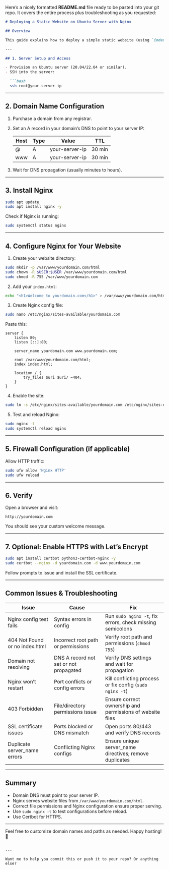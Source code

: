 Here’s a nicely formatted **README.md** file ready to be pasted into your git repo. It covers the entire process plus troubleshooting as you requested:

````markdown
# Deploying a Static Website on Ubuntu Server with Nginx

## Overview

This guide explains how to deploy a simple static website (using `index.html`) on an Ubuntu server with Nginx. It covers domain setup, server configuration, and common issues with solutions.

---

## 1. Server Setup and Access

- Provision an Ubuntu server (20.04/22.04 or similar).
- SSH into the server:

  ```bash
  ssh root@your-server-ip
````

---

## 2. Domain Name Configuration

1. Purchase a domain from any registrar.

2. Set an A record in your domain’s DNS to point to your server IP:

   | Host | Type | Value          | TTL    |
   | ---- | ---- | -------------- | ------ |
   | @    | A    | your-server-ip | 30 min |
   | www  | A    | your-server-ip | 30 min |

3. Wait for DNS propagation (usually minutes to hours).

---

## 3. Install Nginx

```bash
sudo apt update
sudo apt install nginx -y
```

Check if Nginx is running:

```bash
sudo systemctl status nginx
```

---

## 4. Configure Nginx for Your Website

1. Create your website directory:

```bash
sudo mkdir -p /var/www/yourdomain.com/html
sudo chown -R $USER:$USER /var/www/yourdomain.com/html
sudo chmod -R 755 /var/www/yourdomain.com
```

2. Add your `index.html`:

```bash
echo "<h1>Welcome to yourdomain.com</h1>" > /var/www/yourdomain.com/html/index.html
```

3. Create Nginx config file:

```bash
sudo nano /etc/nginx/sites-available/yourdomain.com
```

Paste this:

```nginx
server {
    listen 80;
    listen [::]:80;

    server_name yourdomain.com www.yourdomain.com;

    root /var/www/yourdomain.com/html;
    index index.html;

    location / {
        try_files $uri $uri/ =404;
    }
}
```

4. Enable the site:

```bash
sudo ln -s /etc/nginx/sites-available/yourdomain.com /etc/nginx/sites-enabled/
```

5. Test and reload Nginx:

```bash
sudo nginx -t
sudo systemctl reload nginx
```

---

## 5. Firewall Configuration (if applicable)

Allow HTTP traffic:

```bash
sudo ufw allow 'Nginx HTTP'
sudo ufw reload
```

---

## 6. Verify

Open a browser and visit:

```
http://yourdomain.com
```

You should see your custom welcome message.

---

## 7. Optional: Enable HTTPS with Let’s Encrypt

```bash
sudo apt install certbot python3-certbot-nginx -y
sudo certbot --nginx -d yourdomain.com -d www.yourdomain.com
```

Follow prompts to issue and install the SSL certificate.

---

## Common Issues & Troubleshooting

| Issue                          | Cause                                  | Fix                                                       |
| ------------------------------ | -------------------------------------- | --------------------------------------------------------- |
| Nginx config test fails        | Syntax errors in config                | Run `sudo nginx -t`, fix errors, check missing semicolons |
| 404 Not Found or no index.html | Incorrect root path or permissions     | Verify root path and permissions (`chmod 755`)            |
| Domain not resolving           | DNS A record not set or not propagated | Verify DNS settings and wait for propagation              |
| Nginx won’t restart            | Port conflicts or config errors        | Kill conflicting process or fix config (`sudo nginx -t`)  |
| 403 Forbidden                  | File/directory permissions issue       | Ensure correct ownership and permissions of website files |
| SSL certificate issues         | Ports blocked or DNS mismatch          | Open ports 80/443 and verify DNS records                  |
| Duplicate server_name errors   | Conflicting Nginx configs              | Ensure unique server_name directives; remove duplicates   |

---

## Summary

* Domain DNS must point to your server IP.
* Nginx serves website files from `/var/www/yourdomain.com/html`.
* Correct file permissions and Nginx configuration ensure proper serving.
* Use `sudo nginx -t` to test configurations before reload.
* Use Certbot for HTTPS.

---

Feel free to customize domain names and paths as needed.
Happy hosting! 🚀

```

---

Want me to help you commit this or push it to your repo? Or anything else?
```
